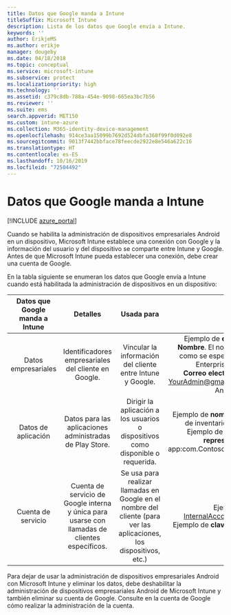 ```yaml
---
title: Datos que Google manda a Intune
titleSuffix: Microsoft Intune
description: Lista de los datos que Google envía a Intune.
keywords: ''
author: ErikjeMS
ms.author: erikje
manager: dougeby
ms.date: 04/18/2018
ms.topic: conceptual
ms.service: microsoft-intune
ms.subservice: protect
ms.localizationpriority: high
ms.technology: ''
ms.assetid: c379c8db-788a-454e-9098-665ea3bc7b56
ms.reviewer: ''
ms.suite: ems
search.appverid: MET150
ms.custom: intune-azure
ms.collection: M365-identity-device-management
ms.openlocfilehash: 914ce3aa15099b7692d524dbfa368f99f0d092e8
ms.sourcegitcommit: 9013f7442bbface78feecde2922e8e546a622c16
ms.translationtype: HT
ms.contentlocale: es-ES
ms.lasthandoff: 10/16/2019
ms.locfileid: "72504492"
---
```

# <a name="data-google-sends-to-intune"></a>Datos que Google manda a Intune

[!INCLUDE [azure_portal](../includes/azure_portal.md)]

Cuando se habilita la administración de dispositivos empresariales Android en un dispositivo, Microsoft Intune establece una conexión con Google y la información del usuario y del dispositivo se comparte entre Intune y Google. Antes de que Microsoft Intune pueda establecer una conexión, debe crear una cuenta de Google.

En la tabla siguiente se enumeran los datos que Google envía a Intune cuando está habilitada la administración de dispositivos en un dispositivo:


| Datos que Google manda a Intune | Detalles | Usada para | Ejemplo |
|:---:|:---:|:---:|:---:|
| Datos empresariales | Identificadores empresariales del cliente en Google. | Vincular la información del cliente entre Intune y Google. | Ejemplo de **enterpriseId**: LC04eik8a6.<br>**Nombre**. El nombre de administrador, tal y como se especificó al configurar Android Enterprise. Ejemplo: Joe Smith.<br>**Correo electrónico del administrador**. YourAdmin@gmail.com que se usó al configurar Android Enterprise. |
| Datos de aplicación | Datos para las aplicaciones administradas de Play Store. | Dirigir la aplicación a los usuarios o dispositivos como disponible o requerida. | Ejemplo de **nombre de aplicación**: aplicación de inventario de almacén de Contoso.<br>Ejemplo de **identificador único para representar la aplicación**: app:com.Contoso.Warehouse.InventoryTracking |
| Cuenta de servicio | Cuenta de servicio de Google interna y única para usarse con llamadas de clientes específicos. | Se usa para realizar llamadas en Google en el nombre del cliente (para ver las aplicaciones, los dispositivos, etc.) | Ejemplo de **nombre**: InternalAccount@InternalService.com.<br>Ejemplo de **claves**: ServiceAccountPassword |


Para dejar de usar la administración de dispositivos empresariales Android con Microsoft Intune y eliminar los datos, debe deshabilitar la administración de dispositivos empresariales Android de Microsoft Intune y también eliminar su cuenta de Google. Consulte en la cuenta de Google cómo realizar la administración de la cuenta.



